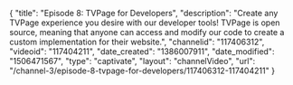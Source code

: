 {
    "title": "Episode 8: TVPage for Developers",
    "description": "Create any TVPage experience you desire with our developer tools! TVPage is open source, meaning that anyone can access and modify our code to create a custom implementation for their website.",
    "channelid": "117406312",
    "videoid": "117404211",
    "date_created": "1386007911",
    "date_modified": "1506471567",
    "type": "captivate",
    "layout": "channelVideo",
    "url": "\/channel-3\/episode-8-tvpage-for-developers\/117406312-117404211"
}